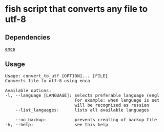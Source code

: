 # fish script that converts any file to utf-8

## Dependencies

[enca](https://github.com/nijel/enca)

## Usage

<pre>
Usage: convert_to_utf [OPTION]... [FILE]
Converts file to utf-8 using enca

Available options: 
-l, --language [LANGUAGE]: selects preferable language (english, chinese, etc).
                           For example: when language is set to russian any 8 bit encoding
                           will be recognized as russian 
    --list_languages:      lists all available languages 

    --no_backup:           prevents creating of backup file (FILE.bak)
-h, --help:                see this help
</pre>
